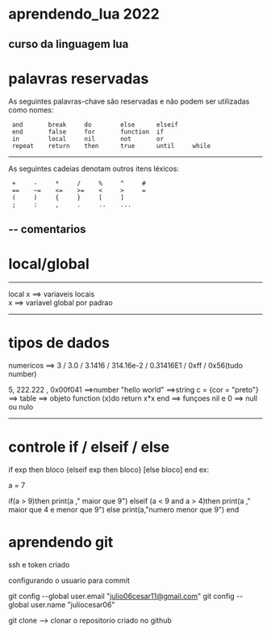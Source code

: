 # aprendendo_lua 2022
curso da linguagem lua
---------------------------------------------------
# palavras reservadas
As seguintes palavras-chave são reservadas e não podem ser utilizadas como nomes:

     and       break     do        else      elseif
     end       false     for       function  if
     in        local     nil       not       or
     repeat    return    then      true      until     while

-------------------------------------------------------------------------------------
As seguintes cadeias denotam outros itens léxicos:

     +     -     *     /     %     ^     #
     ==    ~=    <=    >=    <     >     =
     (     )     {     }     [     ]
     ;     :     ,     .     ..    ...



-- comentarios
-----------------------------------------------
# local/global
----------------------------------------
local x  ==> variaveis locais <br/>
x ==> variavel global por padrao

-----------------------------------------
# tipos de dados

numericos ==> 3 /  3.0 /  3.1416 /  314.16e-2 /  0.31416E1 /  0xff  / 0x56(tudo number)

5, 222.222 , 0x00f041 ==>number
"hello world"   ==>string
c = {cor = "preto"}  ==> table ==> objeto
function (x)do return x*x end ==> funçoes
nil e 0 ==> null ou nulo

-----------------------------------------
# controle if / elseif / else
if exp then bloco {elseif exp then bloco} [else bloco] end
ex: 

a = 7

if(a > 9)then
    print(a ," maior que 9")
  elseif (a < 9 and a > 4)then
    print(a ," maior que 4  e menor que  9")
  else
    print(a,"numero menor que 9")
end


 



# aprendendo git

ssh e token criado

configurando o usuario para commit


git config --global user.email "julio06cesar11@gmail.com"
git config --global user.name "juliocesar06"


git clone --> clonar o repositorio criado no github




